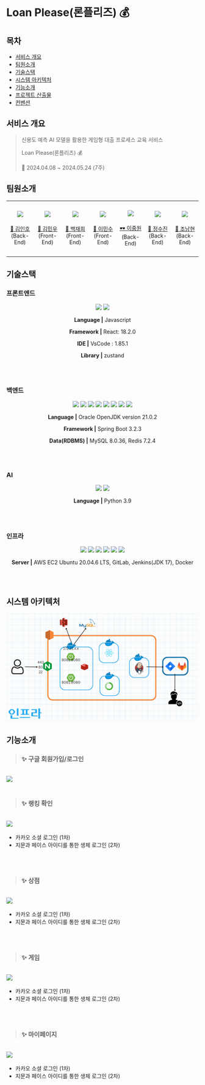 
# Loan Please(론플리즈) 💰


## 목차

- [서비스 개요](#서비스-개요)
- [팀원소개](#팀원소개)
- [기술스택](#기술스택)
- [시스템 아키텍처](#시스템-아키텍처)
- [기능소개](#기능소개)
- [프로젝트 산출물](#프로젝트-산출물)
- [컨벤션](#컨벤션)


## 서비스 개요

> 신용도 예측 AI 모델을 활용한 게임형 대출 프로세스 교육 서비스
>
> Loan Please(론플리즈) 💰
> 
> 📌 2024.04.08 ~ 2024.05.24 (7주)



## 팀원소개
<div align="middle">
<table>
    <tr>
        <td height="140px" align="center"> <a href="https://github.com/SeLino98">
            <img src="https://avatars.githubusercontent.com/SeLino98" width="140px" /> <br><br> 👑 김인호  </a><br>(Back-End)<br></td>
        <td height="140px" align="center"> <a href="https://github.com/nks211">
            <img src="https://avatars.githubusercontent.com/nks211" width="140px" /> <br><br> 💫 김민우 </a>  <br>(Front-End)<br></td>
        <td height="140px" align="center"> <a href="https://github.com/BaekJaehee">
            <img src="https://avatars.githubusercontent.com/BaekJaehee" width="140px" /> <br><br> 🐼 백재희 </a> <br>(Front-End)<br></td>
        <td height="140px" align="center"> <a href="https://github.com/kipperhr">
            <img src="https://avatars.githubusercontent.com/kipperhr" width="140px" /> <br><br> 🍎 이민수</a>  <br>(Front-End)<br></td>
        <td height="140px" align="center"> <a href="https://github.com/joongwonLee">
            <img src="https://avatars.githubusercontent.com/joongwonLee" width="140px" /> <br><br> 🕶 이중원 </a><br>(Back-End)<br></td>
        <td height="140px" align="center"> <a href="https://github.com/Int-TRUE">
            <img src="https://avatars.githubusercontent.com/Int-TRUE" width="140px" /> <br><br> 🍔 정수진  </a><br>(Back-End)<br></td>
        <td height="140px" align="center"> <a href="https://github.com/cnh12">
            <img src="https://avatars.githubusercontent.com/cnh12" width="140px" /> <br><br> 💚 조남현 </a> <br>(Back-End)<br></td>
    </tr>
</table>
</div>


## 기술스택

### **프론트엔드**

<div align="middle">

<img src="https://img.shields.io/badge/React-61DAFB?style=for-the-badge&logo=React&logoColor=white">
<img src="https://img.shields.io/badge/javascript-F7DF1E?style=for-the-badge&logo=javascript&logoColor=white">

**Language |** Javascript

**Framework |** React: 18.2.0

**IDE |** VsCode : 1.85.1

**Library |** zustand

<br>
<br>

</div>


### **백엔드**
<div align="middle">

<img src="https://img.shields.io/badge/java-3a75b0?style=for-the-badge&logo=java&logoColor=black"> <img src="https://img.shields.io/badge/spring-6DB33F?style=for-the-badge&logo=spring&logoColor=white">
<img src="https://img.shields.io/badge/mysql-4479A1?style=for-the-badge&logo=mysql&logoColor=white">
<img src="https://img.shields.io/badge/JWT-black?style=for-the-badge&logo=JSON%20web%20tokens">
<img src="https://img.shields.io/badge/-Swagger-%23Clojure?style=for-the-badge&logo=swagger&logoColor=white">
<img src="https://img.shields.io/badge/spring boot-6DB33F?style=for-the-badge&logo=springboot&logoColor=white">
<img src="https://img.shields.io/badge/spring mvc-6DB33F?style=for-the-badge&logo=spring&logoColor=white">
<img src="https://img.shields.io/badge/JPA Hibernate-59666C?style=for-the-badge&logo=Hibernate&logoColor=white">

**Language |** Oracle OpenJDK version 21.0.2

**Framework |** Spring Boot 3.2.3

**Data(RDBMS) |** MySQL 8.0.36, Redis 7.2.4


<br>
<br>

</div>


### **AI**
<div align="middle">

<img src="https://img.shields.io/badge/python-3776AB?style=for-the-badge&logo=python&logoColor=white">
<img src="https://img.shields.io/badge/fastapi-009688?style=for-the-badge&logo=fastapi&logoColor=white">

**Language |** Python 3.9

<br>
<br>

</div>


### **인프라**
<div align="middle">

<img src="https://img.shields.io/badge/gitlab-F05032?style=for-the-badge&logo=gitlab&logoColor=white">
<img src="https://img.shields.io/badge/AWS EC2-FF9900?style=for-the-badge&logo=amazonec2&logoColor=white">
<img src="https://img.shields.io/badge/jenkins-111111?style=for-the-badge&logo=jenkins&logoColor=white">
<img src="https://img.shields.io/badge/docker-2496ED?style=for-the-badge&logo=docker&logoColor=white">
<img src="https://img.shields.io/badge/mattermost-0058CC?style=for-the-badge&logo=mattermost&logoColor=white">
<img src="https://img.shields.io/badge/nginx-00953B?style=for-the-badge&logo=nginx&logoColor=white">

**Server |** AWS EC2 Ubuntu 20.04.6 LTS, GitLab, Jenkins(JDK 17), Docker

<br>
<br>

</div>


## 시스템 아키텍처
![image.png](./image.png)

## 기능소개
> ### ✨ 구글 회원가입/로그인
<br>
<img src = "images/2차로그인.gif" width="200">

<br>
<br>

> ### ✨ 랭킹 확인
<br>
<img src = "images/페이스아이디.gif" width="200">

- 카카오 소셜 로그인 (1차)
- 지문과 페이스 아이디를 통한 생체 로그인 (2차)

<br>
<br>

> ### ✨ 상점
<br>
<img src = "images/페이스아이디.gif" width="200">

- 카카오 소셜 로그인 (1차)
- 지문과 페이스 아이디를 통한 생체 로그인 (2차)

<br>
<br>

> ### ✨ 게임
<br>
<img src = "images/페이스아이디.gif" width="200">

- 카카오 소셜 로그인 (1차)
- 지문과 페이스 아이디를 통한 생체 로그인 (2차)

<br>
<br>

> ### ✨ 마이페이지
<br>
<img src = "images/페이스아이디.gif" width="200">

- 카카오 소셜 로그인 (1차)
- 지문과 페이스 아이디를 통한 생체 로그인 (2차)

<br>
<br>
